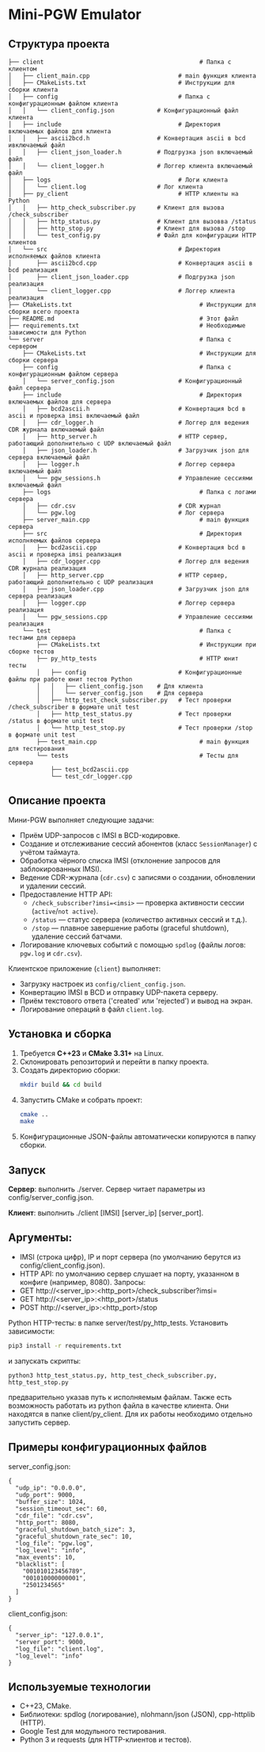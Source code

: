 # Mini-PGW Emulator

## Структура проекта
```
├── client                                            # Папка с клиентом
│   ├── client_main.cpp                         # main функция клиента
│   ├── CMakeLists.txt                          # Инструкции для сборки клиента
│   ├── config                                  # Папка с конфигурационным файлом клиента
│   │   └── client_config.json            # Конфигурационный файл клиента
│   ├── include                                 # Директория включаемых файлов для клиента
│   │   ├── ascii2bcd.h                   # Конвертация ascii в bcd ивключаемый файл
│   │   ├── client_json_loader.h          # Подгрузка json включаемый файл
│   │   └── client_logger.h               # Логгер клиента включаемый файл
│   ├── logs                                    # Логи клиента
│   │   └── client.log                    # Лог клиента
│   ├── py_client                               # HTTP клиенты на Python
│   │   ├── http_check_subscriber.py      # Клиент для вызова /check_subscriber
│   │   ├── http_status.py                # Клиент для вызовва /status
│   │   ├── http_stop.py                  # Клиент для вызова /stop
│   │   └── test_config.py                # Файл для конфигурации HTTP клиентов 
│   └── src                                     # Директория исполняемых файлов клиента
│       ├── ascii2bcd.cpp                       # Конвертация ascii в bcd реализация
│       ├── client_json_loader.cpp              # Подгрузка json реализация
│       └── client_logger.cpp                   # Логгер клиента реализация
├── CMakeLists.txt                                    # Инструкции для сборки всего проекта
├── README.md                                         # Этот файл
├── requirements.txt                                  # Необходимые зависимости для Python
└── server                                            # Папка с сервером
    ├── CMakeLists.txt                                # Инструкции для сборки сервера
    ├── config                                        # Папка с конфигурационным файлом сервера
    │   └── server_config.json                  # Конфигурационный файл сервера
    ├── include                                       # Директория включаемых файлов для сервера
    │   ├── bcd2ascii.h                         # Конвертация bcd в ascii и проверка imsi включаемый файл
    │   ├── cdr_logger.h                        # Логгер для ведения CDR журнала включаемый файл
    │   ├── http_server.h                       # HTTP сервер, работающий дополнительно с UDP включаемый файл
    │   ├── json_loader.h                       # Загрузчик json для сервера включаемый файл
    │   ├── logger.h                            # Логгер сервера включаемый файл
    │   └── pgw_sessions.h                      # Управление сессиями включаемый файл
    ├── logs                                          # Папка с логами сервера
    │   ├── cdr.csv                             # CDR журнал
    │   └── pgw.log                             # Лог сервера
    ├── server_main.cpp                               # main функция сервера
    ├── src                                           # Директория исполняемых файлов сервера
    │   ├── bcd2ascii.cpp                       # Конвертация bcd в ascii и проверка imsi реализация
    │   ├── cdr_logger.cpp                      # Логгер для ведения CDR журнала реализация
    │   ├── http_server.cpp                     # HTTP сервер, работающий дополнительно с UDP реализация
    │   ├── json_loader.cpp                     # Загрузчик json для сервера реализация
    │   ├── logger.cpp                          # Логгер сервера реализация
    │   └── pgw_sessions.cpp                    # Управление сессиями реализация
    └── test                                          # Папка с тестами для сервера
        ├── CMakeLists.txt                            # Инструкции при сборке тестов
        ├── py_http_tests                             # HTTP юнит тесты
        │   ├── config                          # Конфигурационные файлы при работе юнит тестов Python 
        │   │   ├── client_config.json    # Для клиента
        │   │   └── server_config.json    # Для сервера
        │   ├── http_test_check_subscriber.py   # Тест проверки /check_subscriber в формате unit test
        │   ├── http_test_status.py             # Тест проверки /status в формате unit test
        │   └── http_test_stop.py               # Тест проверки /stop в формате unit test
        ├── test_main.cpp                             # main функция для тестирования
        └── tests                                     # Тесты для сервера
            ├── test_bcd2ascii.cpp 
            └── test_cdr_logger.cpp
```
## Описание проекта

Мини-PGW выполняет следующие задачи:
- Приём UDP-запросов с IMSI в BCD-кодировке.
- Создание и отслеживание сессий абонентов (класс `SessionManager`) с учётом таймаута.
- Обработка чёрного списка IMSI (отклонение запросов для заблокированных IMSI).
- Ведение CDR-журнала (`cdr.csv`) с записями о создании, обновлении и удалении сессий.
- Предоставление HTTP API:
    - `/check_subscriber?imsi=<imsi>` — проверка активности сессии (`active`/`not active`).
    - `/status` — статус сервера (количество активных сессий и т.д.).
    - `/stop` — плавное завершение работы (graceful shutdown), удаление сессий батчами.
- Логирование ключевых событий с помощью `spdlog` (файлы логов: `pgw.log` и `cdr.csv`).

Клиентское приложение (`client`) выполняет:
- Загрузку настроек из `config/client_config.json`.
- Конвертацию IMSI в BCD и отправку UDP-пакета серверу.
- Приём текстового ответа ('created' или 'rejected') и вывод на экран.
- Логирование операций в файл `client.log`.

## Установка и сборка

1. Требуется **C++23** и **CMake 3.31+** на Linux.
2. Склонировать репозиторий и перейти в папку проекта.
3. Создать директорию сборки:
    ```bash
    mkdir build && cd build
    ```
4. Запустить CMake и собрать проект:
    ```bash
    cmake ..
    make
    ```
5. Конфигурационные JSON-файлы автоматически копируются в папку сборки.
## Запуск
**Сервер**: выполнить ./server. Сервер читает параметры из config/server_config.json.

**Клиент**: выполнить ./client [IMSI] [server_ip] [server_port]. 

## Аргументы:
- IMSI (строка цифр), IP и порт сервера (по умолчанию берутся из config/client_config.json).
- HTTP API: по умолчанию сервер слушает на порту, указанном в конфиге (например, 8080). Запросы:
- GET http://<server_ip>:<http_port>/check_subscriber?imsi=<imsi>
- GET http://<server_ip>:<http_port>/status
- POST http://<server_ip>:<http_port>/stop

Python HTTP-тесты: в папке server/test/py_http_tests. Установить зависимости:
```bash
pip3 install -r requirements.txt
```
и запускать скрипты: 
```
python3 http_test_status.py, http_test_check_subscriber.py, http_test_stop.py
```
предварительно указав путь к исполняемым файлам.
Также есть возможность работать из python файла в качестве клиента. Они находятся в папке client/py_client. Для их работы необходимо отдельно запустить сервер.
## Примеры конфигурационных файлов
server_config.json:
```
{
  "udp_ip": "0.0.0.0",
  "udp_port": 9000,
  "buffer_size": 1024,
  "session_timeout_sec": 60,
  "cdr_file": "cdr.csv",
  "http_port": 8080,
  "graceful_shutdown_batch_size": 3,
  "graceful_shutdown_rate_sec": 10,
  "log_file": "pgw.log",
  "log_level": "info",
  "max_events": 10,
  "blacklist": [
    "001010123456789",
    "001010000000001",
    "2501234565"
  ]
}
```
client_config.json:
```
{
  "server_ip": "127.0.0.1",
  "server_port": 9000,
  "log_file": "client.log",
  "log_level": "info"
}
```
## Используемые технологии
- C++23, CMake.
- Библиотеки: spdlog (логирование), nlohmann/json (JSON), cpp-httplib (HTTP).
- Google Test для модульного тестирования.
- Python 3 и requests (для HTTP-клиентов и тестов).